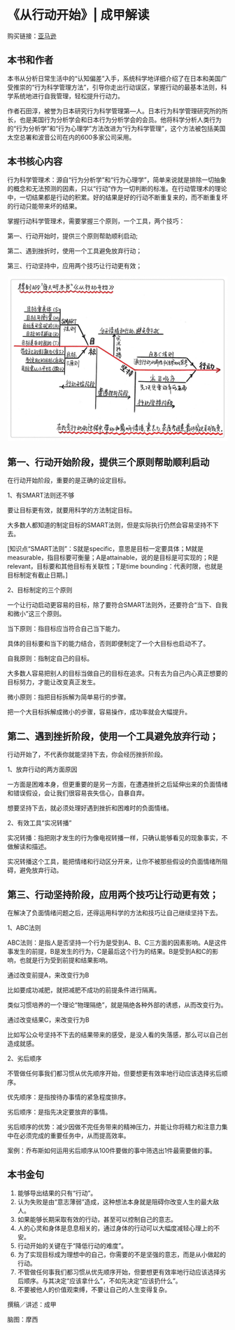《从行动开始》| 成甲解读
==========================

购买链接：[亚马逊](https://www.amazon.cn/图书/dp/B01HXNSAD0/ref=sr_1_1?ie=UTF8&qid=1506348284&sr=8-1&keywords=从行动开始)

本书和作者
--------------------------

本书从分析日常生活中的“认知偏差”入手，系统科学地详细介绍了在日本和美国广受推崇的“行为科学管理方法”，引导你走出行动误区，掌握行动的最基本法则，科学系统地进行自我管理，轻松提升行动力。

作者石田淳，被誉为日本研究行为科学管理第—人。日本行为科学管理研究所的所长，也是美国行为分析学会和日本行为分析学会的会员。他将科学分析人类行为的“行为分析学”和“行为心理学”方法改进为“行为科学管理”，这个方法被包括美国太空总署和波音公司在内的600多家公司采用。

本书核心内容
--------------------------

行为科学管理术：源自“行为分析学”和“行为心理学”，简单来说就是排除一切抽象的概念和无法预测的因素，只以“行动”作为一切判断的标准。在行动管理术的理论中，一切结果都是行动的积累。好的结果是好的行动不断重复来的，而不断重复坏的行动只能带来坏的结果。

掌握行动科学管理术，需要掌握三个原则，一个工具，两个技巧：

第一、行动开始时，提供三个原则帮助顺利启动;

第二、遇到挫折时，使用一个工具避免放弃行动；

第三、行动坚持中，应用两个技巧让行动更有效；
 
![](jinsei-o-kaeru-kodokagaku-serufu-manejimento/001.JPG)

第一、行动开始阶段，提供三个原则帮助顺利启动
--------------------------

在行动开始阶段，重要的是正确的设定目标。

1、有SMART法则还不够

要让目标更有效，就要用科学的方法制定目标。

大多数人都知道的制定目标的SMART法则，但是实际执行仍然会容易坚持不下去。

[知识点“SMART法则”：S就是specific，意思是目标一定要具体；M就是measurable，指目标要可衡量；A是attainable，说的是目标是可实现的；R是relevant，目标要和其他目标有关联性；T是time bounding：代表时限，也就是目标制定有截止日期。]

2、目标制定的三个原则

一个让行动启动更容易的目标，除了要符合SMART法则外，还要符合“当下、自我和微小”这三个原则。

当下原则：指目标应当符合自己当下能力。

具体的目标要和当下的能力结合，否则即便制定了一个大目标也启动不了。

自我原则：指制定自己的目标。

大多数人容易把别人的目标当做自己的目标在追求。只有去为自己内心真正想要的目标努力，才能让改变真正发生。

微小原则：指把目标拆解为简单易行的步骤。

把一个大目标拆解成微小的步骤，容易操作，成功率就会大幅提升。

第二、遇到挫折阶段，使用一个工具避免放弃行动；
--------------------------

行动开始了，不代表你就能坚持下去，你会经历挫折阶段。

1、放弃行动的两方面原因

一方面是困难本身，但更重要的是另一方面，在遭遇挫折之后延伸出来的负面情绪和错误假设，会让我们很容易丧失信心，自暴自弃。

想要坚持下去，就必须处理好遇到挫折和困难时的负面情绪。

2、有效工具“实况转播”

实况转播：指把刚才发生的行为像电视转播一样，只确认能够看见的现象事实，不做解读和描述。

实况转播这个工具，能把情绪和行动区分开来，让你不被那些假设的负面情绪所阻碍，避免放弃行动。

第三、行动坚持阶段，应用两个技巧让行动更有效；
--------------------------

在解决了负面情绪问题之后，还得运用科学的方法和技巧让自己继续坚持下去。

1、ABC法则

ABC法则：是指人是否坚持一个行为是受到A、B、C三方面的因素影响。A是这件事发生的前提，B是发生的行为，C是最后这个行为的结果。B是受到A和C的影响，也就是行为受到前提和结果影响。

通过改变前提A，来改变行为B

比如要成功减肥，就把减肥不成功的前提条件进行隔离。

类似习惯培养的一个理论“物理隔绝”，就是隔绝各种外部的诱惑，从而改变行为。

通过改变结果C，来改变行为B

比如写公众号坚持不下去的结果带来的感受，是没人看的失落感，那么可以自己创造成就感。

2、劣后顺序

不管做任何事我们都习惯从优先顺序开始，但要想更有效率地行动应该选择劣后顺序。

优先顺序：是指按待办事情的紧急程度排序。

劣后顺序：是指先决定要放弃的事情。

劣后顺序的优势：减少因做不完任务带来的精神压力，并能让你将精力和注意力集中在必须完成的重要任务中，从而提高效率。

案例：乔布斯如何运用劣后顺序从100件要做的事中筛选出1件最需要做的事。

本书金句
--------------------------

1. 能够导出结果的只有“行动”。
2. 认为失败是由“意志薄弱”造成，这种想法本身就是阻碍你改变人生的最大敌人。
3. 如果能够长期采取有效的行动，甚至可以控制自己的意志。
4. 人的心灵和身体是息息相关的，通过身体的行动可以大幅度减轻心理上的不安。
5. 行动开始的关键在于“降低行动的难度”。
6. 为了实现目标成为理想中的自己，你需要的不是坚强的意志，而是从小做起的行动。
7. 不管做任何事我们都习惯从优先顺序开始，但要想更有效率地行动应该选择劣后顺序。与其决定“应该拿什么”，不如先决定“应该扔什么”。
8. 不要被他人的价值观束缚，不要让自己的人生变得复杂。

撰稿／讲述：成甲

脑图：摩西